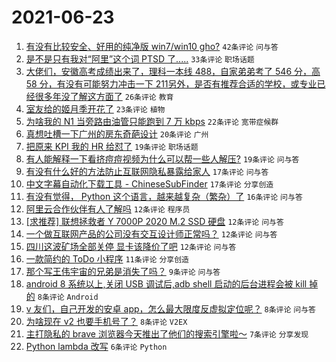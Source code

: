 # 2021-06-23

1. [有没有比较安全、好用的纯净版 win7/win10 gho?](https://www.v2ex.com/t/785232) `42条评论` `问与答`
1. [是不是只有我对“阿里”这个词 PTSD 了.....](https://www.v2ex.com/t/785246) `33条评论` `职场话题`
1. [大佬们，安徽高考成绩出来了，理科一本线 488，自家弟弟考了 546 分，高 58 分，有没有可能努力冲击一下 211另外，是否有推荐合适的学校，或专业已经很多年没了解这方面了](https://www.v2ex.com/t/785243) `26条评论` `教育`
1. [室友给的姬月季开花了](https://www.v2ex.com/t/785220) `23条评论` `植物`
1. [为啥我的 N1 当旁路由油管只能跑到 7 万 kbps](https://www.v2ex.com/t/785213) `22条评论` `宽带症候群`
1. [真想吐槽一下广州的房东奇葩设计](https://www.v2ex.com/t/785214) `20条评论` `广州`
1. [把原来 KPI 我的 HR 给怼了](https://www.v2ex.com/t/785262) `19条评论` `职场话题`
1. [有人能解释一下看挤痘痘视频为什么可以帮一些人解压?](https://www.v2ex.com/t/785221) `19条评论` `问与答`
1. [有没有什么好的方法防止互联网隐私暴露给家人](https://www.v2ex.com/t/785253) `17条评论` `问与答`
1. [中文字幕自动化下载工具 - ChineseSubFinder](https://www.v2ex.com/t/785241) `17条评论` `分享创造`
1. [有没有觉得， Python 这个语言，越来越复杂（繁杂）了](https://www.v2ex.com/t/785251) `16条评论` `问与答`
1. [阿里云合作伙伴有人了解吗](https://www.v2ex.com/t/785224) `12条评论` `程序员`
1. [[求推荐] 联想拯救者 Y 7000P 2020 M.2 SSD 硬盘](https://www.v2ex.com/t/785217) `12条评论` `问与答`
1. [一个做互联网产品的公司没有交互设计师正常吗？](https://www.v2ex.com/t/785215) `12条评论` `问与答`
1. [四川这波矿场全部关停 显卡该降价了吧](https://www.v2ex.com/t/785238) `12条评论` `问与答`
1. [一款简约的 ToDo 小程序](https://www.v2ex.com/t/785235) `11条评论` `分享创造`
1. [那个写王伟宇宙的兄弟是消失了吗？](https://www.v2ex.com/t/785226) `9条评论` `问与答`
1. [android 8 系统以上,关闭 USB 调试后,adb shell 启动的后台进程会被 kill 掉的](https://www.v2ex.com/t/785223) `8条评论` `Android`
1. [v 友们，自己开发的安卓 app，怎么最大限度反虚拟定位呢？](https://www.v2ex.com/t/785211) `8条评论` `问与答`
1. [为啥现在 v2 也要手机号了？](https://www.v2ex.com/t/785219) `8条评论` `V2EX`
1. [主打隐私的 brave 浏览器今天推出了他们的搜索引擎啦～](https://www.v2ex.com/t/785271) `7条评论` `分享发现`
1. [Python lambda 改写](https://www.v2ex.com/t/785258) `6条评论` `Python`
